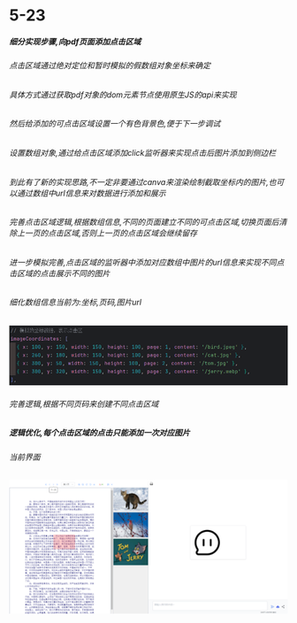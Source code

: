 # 5-23

##### 细分实现步骤,向pdf页面添加点击区域

###### 点击区域通过绝对定位和暂时模拟的假数组对象坐标来确定

###### 具体方式通过获取pdf对象的dom元素节点使用原生JS的api来实现

###### 然后给添加的可点击区域设置一个有色背景色,便于下一步调试

###### 设置数组对象,通过给点击区域添加click监听器来实现点击后图片添加到侧边栏

###### 到此有了新的实现思路,不一定非要通过canva来渲染绘制截取坐标内的图片,也可以通过数组中url信息来对数据进行添加和展示

###### 完善点击区域逻辑,根据数组信息,不同的页面建立不同的可点击区域,切换页面后清除上一页的点击区域,否则上一页的点击区域会继续留存

###### 进一步模拟完善,点击区域的监听器中添加对应数组中图片的url信息来实现不同点击区域的点击展示不同的图片

###### 细化数组信息当前为:坐标,页码,图片url

![image-20240523223548062](../assets/image-20240523223548062.png)

###### 完善逻辑,根据不同页码来创建不同点击区域

##### 逻辑优化,每个点击区域的点击只能添加一次对应图片

###### 当前界面

<img src="../assets/image-20240523223730492.png" alt="image-20240523223730492" style="zoom:67%;" />


